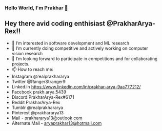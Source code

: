 ### Hello World, I'm Prakhar  👋

## Hey there avid coding enthisiast @PrakharArya-Rex!!
- 👀 I’m interested in software development and ML research
- 🌱 I’m currently doing competitive and actively working on computer vision research
- 💞️ I’m looking forward to participate in competitions and for collaborating projects.
- 📫 How to reach me:
- Instagram @realprakhararya
- Twitter @RangerStranger9
- Linked.in https://www.linkedin.com/in/prakhar-arya-9aa777212/
- Facebook prakh.arya.5439
- Discord PrakharArya-Rex#6171
- Reddit PrakharArya-Rex
- Tumblr @realprakhararya
- Pinterest @prakhararya13
- Mail - prakhararya13@outlook.com
- Alternate Mail - aryaprakhar13@hotmail.com

<!---
PrakharArya-Rex/PrakharArya-Rex is a ✨ special ✨ repository because its `README.md` (this file) appears on your GitHub profile.
You can click the Preview link to take a look at your changes.
--->
